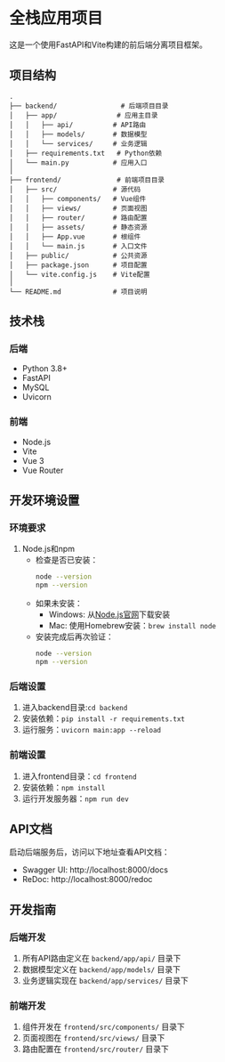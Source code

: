 # 全栈应用项目

这是一个使用FastAPI和Vite构建的前后端分离项目框架。

## 项目结构

```
.
├── backend/                # 后端项目目录
│   ├── app/               # 应用主目录
│   │   ├── api/          # API路由
│   │   ├── models/       # 数据模型
│   │   └── services/     # 业务逻辑
│   ├── requirements.txt   # Python依赖
│   └── main.py           # 应用入口
│
├── frontend/              # 前端项目目录
│   ├── src/              # 源代码
│   │   ├── components/   # Vue组件
│   │   ├── views/        # 页面视图
│   │   ├── router/       # 路由配置
│   │   ├── assets/       # 静态资源
│   │   ├── App.vue       # 根组件
│   │   └── main.js       # 入口文件
│   ├── public/           # 公共资源
│   ├── package.json      # 项目配置
│   └── vite.config.js    # Vite配置
│
└── README.md             # 项目说明
```

## 技术栈

### 后端
- Python 3.8+
- FastAPI
- MySQL
- Uvicorn

### 前端
- Node.js
- Vite
- Vue 3
- Vue Router

## 开发环境设置

### 环境要求
1. Node.js和npm
   - 检查是否已安装：
     ```bash
     node --version
     npm --version
     ```
   - 如果未安装：
     - Windows: 从[Node.js官网](https://nodejs.org/)下载安装
     - Mac: 使用Homebrew安装：`brew install node`
   - 安装完成后再次验证：
     ```bash
     node --version
     npm --version
     ```

### 后端设置
1. 进入backend目录:`cd backend`
2. 安装依赖：`pip install -r requirements.txt`
3. 运行服务：`uvicorn main:app --reload`

### 前端设置
1. 进入frontend目录：`cd frontend`
2. 安装依赖：`npm install`
3. 运行开发服务器：`npm run dev`

## API文档
启动后端服务后，访问以下地址查看API文档：
- Swagger UI: http://localhost:8000/docs
- ReDoc: http://localhost:8000/redoc

## 开发指南

### 后端开发
1. 所有API路由定义在 `backend/app/api/` 目录下
2. 数据模型定义在 `backend/app/models/` 目录下
3. 业务逻辑实现在 `backend/app/services/` 目录下

### 前端开发
1. 组件开发在 `frontend/src/components/` 目录下
2. 页面视图在 `frontend/src/views/` 目录下
3. 路由配置在 `frontend/src/router/` 目录下


